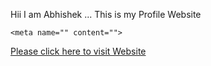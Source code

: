 Hii I am Abhishek ... This is my Profile Website
<!DOCTYPE html>
<html lang="en">
<head>
	<meta charset="utf-8">
	
	<meta name="" content="">
</head>
<body>
<a href="Website">Please click here to visit Website</a>
</body>
</html>
